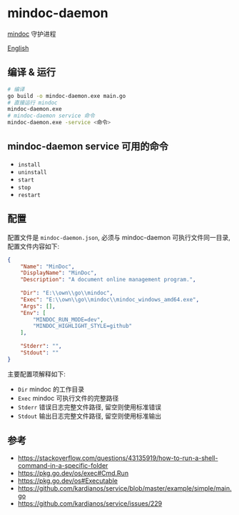 # mindoc-daemon
[mindoc](https://github.com/mindoc-org/mindoc) 守护进程

[English](./README.md)

## 编译 & 运行
```bash
# 编译
go build -o mindoc-daemon.exe main.go
# 直接运行 mindoc
mindoc-daemon.exe
# mindoc-daemon service 命令
mindoc-daemon.exe -service <命令>
```

## mindoc-daemon service 可用的命令
- `install`
- `uninstall`
- `start`
- `stop`
- `restart`

## 配置
配置文件是 `mindoc-daemon.json`, 必须与 mindoc-daemon 可执行文件同一目录, 配置文件内容如下:
```json
{
    "Name": "MinDoc",
    "DisplayName": "MinDoc",
    "Description": "A document online management program.",
    
    "Dir": "E:\\own\\go\\mindoc",
    "Exec": "E:\\own\\go\\mindoc\\mindoc_windows_amd64.exe",
    "Args": [],
    "Env": [
        "MINDOC_RUN_MODE=dev",
        "MINDOC_HIGHLIGHT_STYLE=github"
    ],
    
    "Stderr": "",
    "Stdout": ""
}
```
主要配置项解释如下:
- `Dir` mindoc 的工作目录
- `Exec` mindoc 可执行文件的完整路径
- `Stderr` 错误日志完整文件路径, 留空则使用标准错误
- `Stdout` 输出日志完整文件路径, 留空则使用标准输出

## 参考
- https://stackoverflow.com/questions/43135919/how-to-run-a-shell-command-in-a-specific-folder
- https://pkg.go.dev/os/exec#Cmd.Run
- https://pkg.go.dev/os#Executable
- https://github.com/kardianos/service/blob/master/example/simple/main.go
- https://github.com/kardianos/service/issues/229